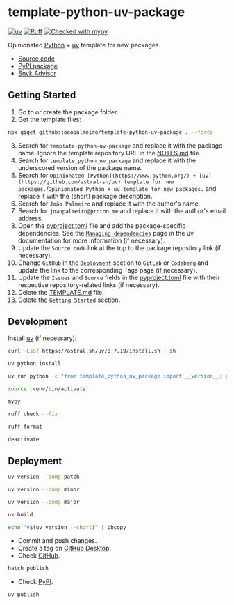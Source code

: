 # template-python-uv-package

[![uv](https://img.shields.io/endpoint?url=https://raw.githubusercontent.com/astral-sh/uv/main/assets/badge/v0.json)](https://github.com/astral-sh/uv)
[![Ruff](https://img.shields.io/endpoint?url=https://raw.githubusercontent.com/astral-sh/ruff/main/assets/badge/v2.json)](https://github.com/astral-sh/ruff)
[![Checked with mypy](https://www.mypy-lang.org/static/mypy_badge.svg)](https://mypy-lang.org/)

Opinionated [Python](https://www.python.org/) + [uv](https://github.com/astral-sh/uv) template for new packages.

- [Source code](https://github.com/joaopalmeiro/template-python-uv-package)
- [PyPI package](https://pypi.org/project/template-python-uv-package/)
- [Snyk Advisor](https://snyk.io/advisor/python/template-python-uv-package)

## Getting Started

1. Go to or create the package folder.
2. Get the template files:

```bash
npx giget github:joaopalmeiro/template-python-uv-package . --force
```

3. Search for `template-python-uv-package` and replace it with the package name. Ignore the template repository URL in the [NOTES.md](NOTES.md) file.
4. Search for `template_python_uv_package` and replace it with the underscored version of the package name.
5. Search for `Opinionated [Python](https://www.python.org/) + [uv](https://github.com/astral-sh/uv) template for new packages.`/`Opinionated Python + uv template for new packages.` and replace it with the (short) package description.
6. Search for `João Palmeiro` and replace it with the author's name.
7. Search for `joaopalmeiro@proton.me` and replace it with the author's email address.
8. Open the [pyproject.toml](pyproject.toml) file and add the package-specific dependencies. See the [`Managing dependencies`](https://docs.astral.sh/uv/concepts/projects/dependencies/) page in the uv documentation for more information (if necessary).
9. Update the `Source code` link at the top to the package repository link (if necessary).
10. Change `GitHub` in the [`Deployment`](#deployment) section to `GitLab` or `Codeberg` and update the link to the corresponding Tags page (if necessary).
11. Update the `Issues` and `Source` fields in the [pyproject.toml](pyproject.toml) file with their respective repository-related links (if necessary).
12. Delete the [TEMPLATE.md](TEMPLATE.md) file.
13. Delete the [`Getting Started`](#getting-started) section.

## Development

Install [uv](https://docs.astral.sh/uv/getting-started/installation/) (if necessary):

```bash
curl -LsSf https://astral.sh/uv/0.7.19/install.sh | sh
```

```bash
uv python install
```

```bash
uv run python -c "from template_python_uv_package import __version__; print(__version__)"
```

```bash
source .venv/bin/activate
```

```bash
mypy
```

```bash
ruff check --fix
```

```bash
ruff format
```

```bash
deactivate
```

## Deployment

```bash
uv version --bump patch
```

```bash
uv version --bump minor
```

```bash
uv version --bump major
```

```bash
uv build
```

```bash
echo "v$(uv version --short)" | pbcopy
```

- Commit and push changes.
- Create a tag on [GitHub Desktop](https://github.blog/2020-05-12-create-and-push-tags-in-the-latest-github-desktop-2-5-release/).
- Check [GitHub](https://github.com/joaopalmeiro/template-python-uv-package/tags).

```bash
hatch publish
```

- Check [PyPI](https://pypi.org/project/template-python-uv-package/).

```bash
uv publish
```
